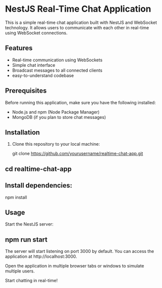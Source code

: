 # NestJS Real-Time Chat Application

This is a simple real-time chat application built with NestJS and WebSocket technology. It allows users to communicate with each other in real-time using WebSocket connections.

## Features

- Real-time communication using WebSockets
- Simple chat interface
- Broadcast messages to all connected clients
- easy-to-understand codebase

## Prerequisites

Before running this application, make sure you have the following installed:

- Node.js and npm (Node Package Manager)
- MongoDB (if you plan to store chat messages)

## Installation

1. Clone this repository to your local machine:


   git clone https://github.com/yourusername/realtime-chat-app.git


## cd realtime-chat-app
## Install dependencies:

npm install
## Usage
Start the NestJS server:

## npm run start

The server will start listening on port 3000 by default. You can access the application at http://localhost:3000.

Open the application in multiple browser tabs or windows to simulate multiple users.

Start chatting in real-time!
